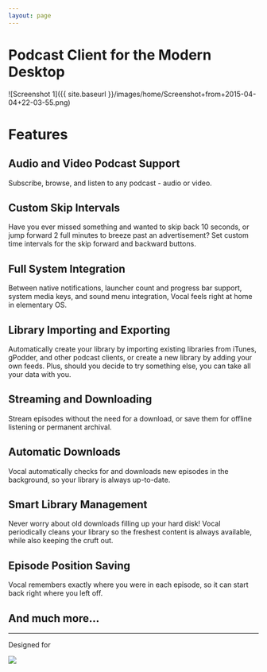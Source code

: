 ```yaml
---
layout: page
---
```


# Podcast Client for the Modern Desktop

![Screenshot 1]({{ site.baseurl }}/images/home/Screenshot+from+2015-04-04+22-03-55.png)

# Features

## Audio and Video Podcast Support

Subscribe, browse, and listen to any podcast - audio or video.

## Custom Skip Intervals

Have you ever missed something and wanted to skip back 10 seconds, or jump forward 2 full minutes to breeze past an advertisement? Set custom time intervals for the skip forward and backward buttons.

## Full System Integration

Between native notifications, launcher count and progress bar support, system media keys, and sound menu integration, Vocal feels right at home in elementary OS.

## Library Importing and Exporting

Automatically create your library by importing existing libraries from iTunes, gPodder, and other podcast clients, or create a new library by adding your own feeds. Plus, should you decide to try something else, you can take all your data with you.

## Streaming and Downloading

Stream episodes without the need for a download, or save them for offline listening or permanent archival.

## Automatic Downloads

Vocal automatically checks for and downloads new episodes in the background, so your library is always up-to-date.

## Smart Library Management

Never worry about old downloads filling up your hard disk! Vocal periodically cleans your library so the freshest content is always available, while also keeping the cruft out.

## Episode Position Saving

Vocal remembers exactly where you were in each episode, so it can start back right where you left off.

## And much more...

---

Designed for

<img class="center" src="{{ site.baseurl }}/images/home/elementary OS.png" />